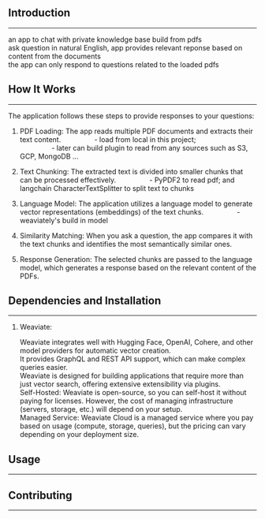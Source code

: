 


## Introduction
------------
an app to chat with private knowledge base build from pdfs <br>
ask question in natural English, app provides relevant reponse based on content from the documents <br>
the app can only respond to questions related to the loaded pdfs


## How It Works
------------

The application follows these steps to provide responses to your questions:

1. PDF Loading: The app reads multiple PDF documents and extracts their text content.
   &emsp;&emsp; &emsp;&emsp; - load from local in this project;  <br>
   &emsp;&emsp; &emsp;&emsp; - later can build plugin to read from any sources such as S3, GCP, MongoDB ... <br>

2. Text Chunking: The extracted text is divided into smaller chunks that can be processed effectively.
   &emsp;&emsp; &emsp;&emsp; - PyPDF2 to read pdf; and langchain CharacterTextSplitter to split text to chunks <br>

3. Language Model: The application utilizes a language model to generate vector representations (embeddings) of the text chunks.
   &emsp;&emsp; &emsp;&emsp; - weaviately's build in model  <br>

4. Similarity Matching: When you ask a question, the app compares it with the text chunks and identifies the most semantically similar ones.

5. Response Generation: The selected chunks are passed to the language model, which generates a response based on the relevant content of the PDFs.


## Dependencies and Installation
----------------------------

1. Weaviate: <br>

   Weaviate integrates well with Hugging Face, OpenAI, Cohere, and other model providers for automatic vector creation. <br>
   It provides GraphQL and REST API support, which can make complex queries easier. <br>
   Weaviate is designed for building applications that require more than just vector search, offering extensive extensibility via plugins. <br>
   Self-Hosted: Weaviate is open-source, so you can self-host it without paying for licenses. However, the cost of managing infrastructure (servers, storage, etc.) will depend on your setup. <br>
   Managed Service: Weaviate Cloud is a managed service where you pay based on usage (compute, storage, queries), but the pricing can vary depending on your deployment size. <br>

## Usage
-----


## Contributing
------------


